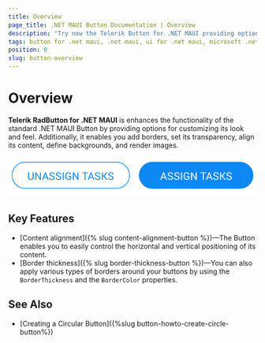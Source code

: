 ```yaml
---
title: Overview
page_title: .NET MAUI Button Documentation | Overview
description: "Try now the Telerik Button for .NET MAUI providing options for customizing the look and feel of the .NET MAUI Button."
tags: button for .net maui, .net maui, ui for .net maui, microsoft .net maui
position: 0
slug: button-overview
---
```


# Overview

**Telerik RadButton for .NET MAUI** is enhances the functionality of the standard .NET MAUI Button by providing options for customizing its look and feel. Additionally, it enables you add borders, set its transparency, align its content, define backgrounds, and render images.

![Button Overview](images/button-overview.png "Button for .NET MAUI")

## Key Features

* [Content alignment]({% slug content-alignment-button %})&mdash;The Button enables you to easily control the horizontal and vertical positioning of its content.
* [Border thickness]({% slug border-thickness-button %})&mdash;You can also apply various types of borders around your buttons by using the `BorderThickness` and the `BorderColor` properties.

## See Also

- [Creating a Circular Button]({%slug button-howto-create-circle-button%})

